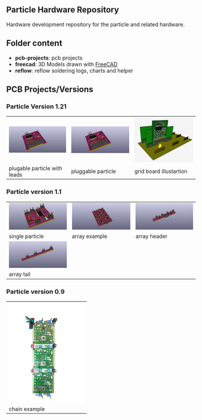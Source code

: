 Particle Hardware Repository
----------------------------
Hardware development repository for the particle and related hardware.

## Folder content
* **pcb-projects**: pcb projects
* **freecad**: 3D Models drawn with [FreeCAD](http://www.freecadweb.org/)
* **reflow**: reflow soldering logs, charts and helper

## PCB Projects/Versions
### Particle Version 1.21
|   |   |   |
|---|---|---|
| <a href="./docs/img/particle-tiny1634-pluggable-module-with-lead.jpg"><img src="./docs/img/particle-tiny1634-pluggable-module-with-lead.jpg" width=200 /></a> | <a href="./docs/img/particle-tiny1634-pluggable-module.jpg"><img src="./docs/img/particle-tiny1634-pluggable-module.jpg" width=200 /></a> | <a href="./docs/img/grid-board-illustration.jpg"><img src="./docs/img/grid-board-illustration.jpg" width=200 /></a> |
| plugable particle with leads | pluggable particle | grid board illustartion |

### Particle version 1.1

|   |   |   | 
|---|---|---|
|<a href="./docs/img/particle-tiny1634-v1.1.jpg"><img src="./docs/img/particle-tiny1634-v1.1.jpg" width=200/></a>|<a href="./docs/img/particle-tiny1634-array.jpg"><img src="./docs/img/particle-tiny1634-array.jpg" width=200/></a>|<a href="./docs/img/particle-tiny1634-array-header.jpg"><img src="./docs/img/particle-tiny1634-array-header.jpg" width=200/></a>|
| single particle | array example | array header |
| <a href="./docs/img/particle-tiny1634-array-tail.jpg"><img src="./docs/img/particle-tiny1634-array-tail.jpg" width=200 /></a> | | | 
| array tail | | |

### Particle version 0.9
|   |
|---|
|<a href="./docs/img/chained-particles-v0.9.jpg"><img src="./docs/img/chained-particles-v0.9.jpg" width=200/></a>|
| chain example |

